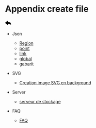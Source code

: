 # Appendix create file

[![](../../screenshots/other/Go-back.png)](../../README.md)

- Json

  - [Region](json-region.md)
  - [point](json-point.md)
  - [link](json-links.md)
  - [global](json-global.md)
  - [gabarit](json-gabarit.md)

* SVG

  - [Creation image SVG en background](svg.md)

- Server

  - [serveur de stockage](server.md)

* FAQ

  - [FAQ](faq.md)
